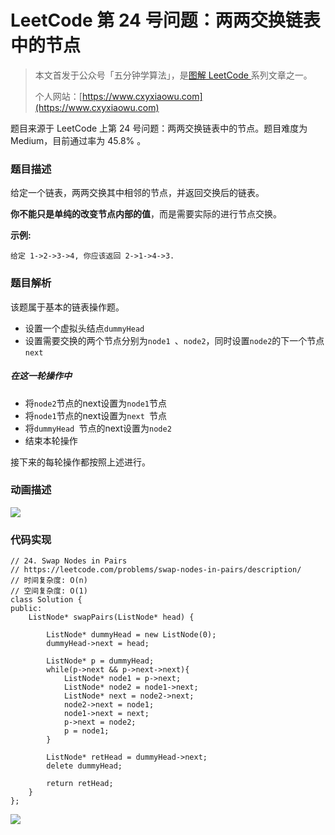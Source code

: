 # LeetCode 第 24 号问题：两两交换链表中的节点

> 本文首发于公众号「五分钟学算法」，是[图解 LeetCode ](<https://github.com/MisterBooo/LeetCodeAnimation>)系列文章之一。
>
> 个人网站：[https://www.cxyxiaowu.com](https://www.cxyxiaowu.com)

题目来源于 LeetCode 上第 24 号问题：两两交换链表中的节点。题目难度为 Medium，目前通过率为 45.8% 。

### 题目描述

给定一个链表，两两交换其中相邻的节点，并返回交换后的链表。

**你不能只是单纯的改变节点内部的值**，而是需要实际的进行节点交换。

**示例:**

```
给定 1->2->3->4, 你应该返回 2->1->4->3.
```

### 题目解析

该题属于基本的链表操作题。

- 设置一个虚拟头结点`dummyHead `
- 设置需要交换的两个节点分别为`node1 `、`node2`，同时设置`node2`的下一个节点`next`

##### 在这一轮操作中

- 将`node2`节点的next设置为`node1`节点
- 将`node1`节点的next设置为`next `节点
- 将`dummyHead `节点的next设置为`node2 `
- 结束本轮操作

接下来的每轮操作都按照上述进行。

### 动画描述

![](https://bucket-1257126549.cos.ap-guangzhou.myqcloud.com/20181103145019.gif)

### 代码实现

```
// 24. Swap Nodes in Pairs
// https://leetcode.com/problems/swap-nodes-in-pairs/description/
// 时间复杂度: O(n)
// 空间复杂度: O(1)
class Solution {
public:
    ListNode* swapPairs(ListNode* head) {

        ListNode* dummyHead = new ListNode(0);
        dummyHead->next = head;

        ListNode* p = dummyHead;
        while(p->next && p->next->next){
            ListNode* node1 = p->next;
            ListNode* node2 = node1->next;
            ListNode* next = node2->next;
            node2->next = node1;
            node1->next = next;
            p->next = node2;
            p = node1;
        }

        ListNode* retHead = dummyHead->next;
        delete dummyHead;

        return retHead;
    }
};

```





![](https://bucket-1257126549.cos.ap-guangzhou.myqcloud.com/blog/fz0rq.png)